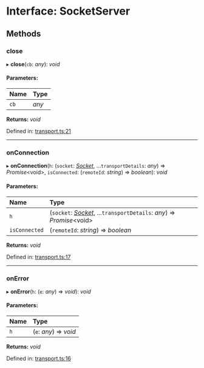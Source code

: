 # Interface: SocketServer

## Methods

### close

▸ **close**(`cb`: *any*): *void*

#### Parameters:

| Name | Type |
| :------ | :------ |
| `cb` | *any* |

**Returns:** *void*

Defined in: [transport.ts:21](https://github.com/vasyas/typescript-rpc/blob/a0baed0/packages/core/src/transport.ts#L21)

___

### onConnection

▸ **onConnection**(`h`: (`socket`: [*Socket*](../wiki/Interface:%20Socket), ...`transportDetails`: *any*) => *Promise*<void\>, `isConnected`: (`remoteId`: *string*) => *boolean*): *void*

#### Parameters:

| Name | Type |
| :------ | :------ |
| `h` | (`socket`: [*Socket*](../wiki/Interface:%20Socket), ...`transportDetails`: *any*) => *Promise*<void\> |
| `isConnected` | (`remoteId`: *string*) => *boolean* |

**Returns:** *void*

Defined in: [transport.ts:17](https://github.com/vasyas/typescript-rpc/blob/a0baed0/packages/core/src/transport.ts#L17)

___

### onError

▸ **onError**(`h`: (`e`: *any*) => *void*): *void*

#### Parameters:

| Name | Type |
| :------ | :------ |
| `h` | (`e`: *any*) => *void* |

**Returns:** *void*

Defined in: [transport.ts:16](https://github.com/vasyas/typescript-rpc/blob/a0baed0/packages/core/src/transport.ts#L16)
